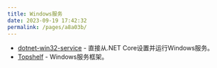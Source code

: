 ```yaml
---
title: Windows服务
date: 2023-09-19 17:42:32
permalink: /pages/a8a03b/
---
```

* [dotnet-win32-service](https://github.com/dasMulli/dotnet-win32-service) - 直接从.NET Core设置并运行Windows服务。
* [Topshelf](https://github.com/Topshelf/Topshelf) - Windows服务框架。